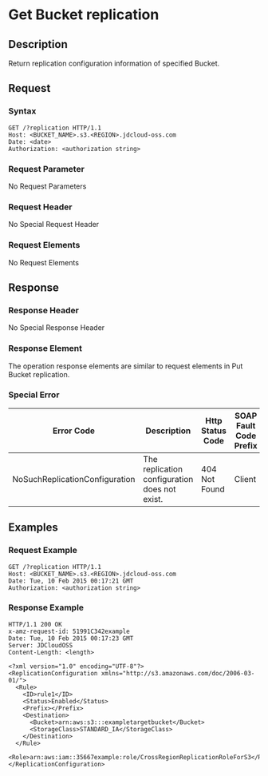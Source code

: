 # Get Bucket replication

## Description
Return replication configuration information of specified Bucket.

## Request
### Syntax
```HTTP
GET /?replication HTTP/1.1
Host: <BUCKET_NAME>.s3.<REGION>.jdcloud-oss.com
Date: <date>
Authorization: <authorization string> 
```
### Request Parameter
No Request Parameters
### Request Header
No Special Request Header
### Request Elements
No Request Elements

## Response
### Response Header
No Special Response Header
### Response Element
The operation response elements are similar to request elements in Put Bucket replication.

### Special Error

Error Code|Description|Http Status Code|SOAP Fault Code Prefix
---|---|---|---
NoSuchReplicationConfiguration|The replication configuration does not exist.|404 Not Found|Client

## Examples
### Request Example
```HTTP
GET /?replication HTTP/1.1
Host: <BUCKET_NAME>.s3.<REGION>.jdcloud-oss.com
Date: Tue, 10 Feb 2015 00:17:21 GMT
Authorization: <authorization string>
```

### Response Example
```HTTP
HTTP/1.1 200 OK
x-amz-request-id: 51991C342example
Date: Tue, 10 Feb 2015 00:17:23 GMT
Server: JDCloudOSS
Content-Length: <length>

<?xml version="1.0" encoding="UTF-8"?>
<ReplicationConfiguration xmlns="http://s3.amazonaws.com/doc/2006-03-01/">
  <Rule>
    <ID>rule1</ID>
    <Status>Enabled</Status>
    <Prefix></Prefix>
    <Destination>
      <Bucket>arn:aws:s3:::exampletargetbucket</Bucket>
      <StorageClass>STANDARD_IA</StorageClass>
    </Destination>
  </Rule>
  <Role>arn:aws:iam::35667example:role/CrossRegionReplicationRoleForS3</Role>
</ReplicationConfiguration>
```
